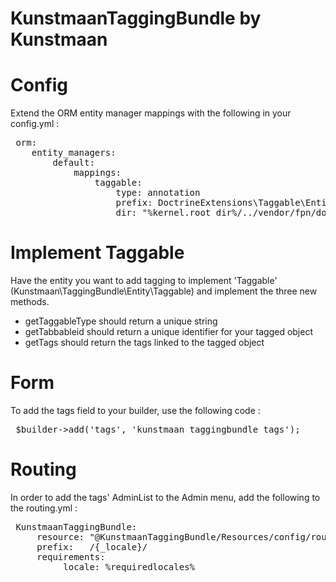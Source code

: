 KunstmaanTaggingBundle by Kunstmaan
=================================

# Config

Extend the ORM entity manager mappings with the following in your config.yml :

<pre>
 orm:
    entity_managers:
        default:
            mappings:
                taggable:
                    type: annotation
                    prefix: DoctrineExtensions\Taggable\Entity
                    dir: "%kernel.root_dir%/../vendor/fpn/doctrine-extensions-taggable/metadata"
</pre>
# Implement Taggable

Have the entity you want to add tagging to implement 'Taggable' (Kunstmaan\TaggingBundle\Entity\Taggable) and implement the three new methods.

* getTaggableType should return a unique string
* getTabbableid should return a unique identifier for your tagged object
* getTags should return the tags linked to the tagged object

# Form

To add the tags field to your builder, use the following code :

<pre>
 $builder->add('tags', 'kunstmaan_taggingbundle_tags');
</pre>

# Routing

In order to add the tags' AdminList to the Admin menu, add the following to the routing.yml :

<pre>
 KunstmaanTaggingBundle:
     resource: "@KunstmaanTaggingBundle/Resources/config/routing.yml"
     prefix:   /{_locale}/
     requirements:
         _locale: %requiredlocales%
</pre>
